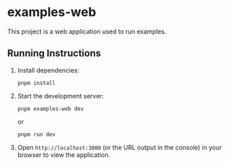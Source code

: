 # examples-web

This project is a web application used to run examples.

## Running Instructions

1. Install dependencies:

   ```
   pnpm install
   ```

2. Start the development server:

   ```
   pnpm examples-web dev
   ```
   
   or
   
   ```
   pnpm run dev
   ```

3. Open `http://localhost:3000` (or the URL output in the console) in your browser to view the application.
